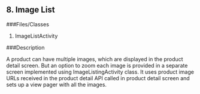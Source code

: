 ## 8. Image List

###Files/Classes

1. ImageListActivity

###Description

A product can have multiple images, which are displayed in the product detail screen. But an option to zoom each image is provided in a separate screen implemented using ImageListingActivity class. It uses product image URLs received in the product detail API called in product detail screen and sets up a view pager with all the images.
